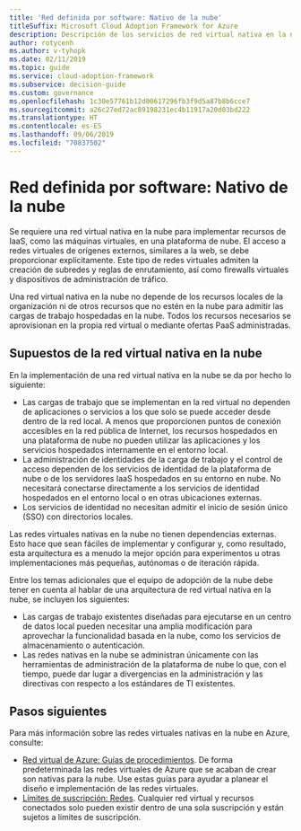 ```yaml
---
title: 'Red definida por software: Nativo de la nube'
titleSuffix: Microsoft Cloud Adoption Framework for Azure
description: Descripción de los servicios de red virtual nativa en la nube.
author: rotycenh
ms.author: v-tyhopk
ms.date: 02/11/2019
ms.topic: guide
ms.service: cloud-adoption-framework
ms.subservice: decision-guide
ms.custom: governance
ms.openlocfilehash: 1c30e57761b12d00617296fb3f9d5a87b8b6cce7
ms.sourcegitcommit: a26c27ed72ac89198231ec4b11917a20d03bd222
ms.translationtype: HT
ms.contentlocale: es-ES
ms.lasthandoff: 09/06/2019
ms.locfileid: "70837502"
---
```

# <a name="software-defined-networking-cloud-native"></a>Red definida por software: Nativo de la nube

Se requiere una red virtual nativa en la nube para implementar recursos de IaaS, como las máquinas virtuales, en una plataforma de nube. El acceso a redes virtuales de orígenes externos, similares a la web, se debe proporcionar explícitamente. Este tipo de redes virtuales admiten la creación de subredes y reglas de enrutamiento, así como firewalls virtuales y dispositivos de administración de tráfico.

Una red virtual nativa en la nube no depende de los recursos locales de la organización ni de otros recursos que no estén en la nube para admitir las cargas de trabajo hospedadas en la nube. Todos los recursos necesarios se aprovisionan en la propia red virtual o mediante ofertas PaaS administradas.

## <a name="cloud-native-assumptions"></a>Supuestos de la red virtual nativa en la nube

En la implementación de una red virtual nativa en la nube se da por hecho lo siguiente:

- Las cargas de trabajo que se implementan en la red virtual no dependen de aplicaciones o servicios a los que solo se puede acceder desde dentro de la red local. A menos que proporcionen puntos de conexión accesibles en la red pública de Internet, los recursos hospedados en una plataforma de nube no pueden utilizar las aplicaciones y los servicios hospedados internamente en el entorno local.
- La administración de identidades de la carga de trabajo y el control de acceso dependen de los servicios de identidad de la plataforma de nube o de los servidores IaaS hospedados en su entorno en nube. No necesitará conectarse directamente a los servicios de identidad hospedados en el entorno local o en otras ubicaciones externas.
- Los servicios de identidad no necesitan admitir el inicio de sesión único (SSO) con directorios locales.

Las redes virtuales nativas en la nube no tienen dependencias externas. Esto hace que sean fáciles de implementar y configurar y, como resultado, esta arquitectura es a menudo la mejor opción para experimentos u otras implementaciones más pequeñas, autónomas o de iteración rápida.

Entre los temas adicionales que el equipo de adopción de la nube debe tener en cuenta al hablar de una arquitectura de red virtual nativa en la nube, se incluyen los siguientes:

- Las cargas de trabajo existentes diseñadas para ejecutarse en un centro de datos local pueden necesitar una amplia modificación para aprovechar la funcionalidad basada en la nube, como los servicios de almacenamiento o autenticación.
- Las redes nativas en la nube se administran únicamente con las herramientas de administración de la plataforma de nube lo que, con el tiempo, puede dar lugar a divergencias en la administración y las directivas con respecto a los estándares de TI existentes.

## <a name="next-steps"></a>Pasos siguientes

Para más información sobre las redes virtuales nativas en la nube en Azure, consulte:

- [Red virtual de Azure: Guías de procedimientos](/azure/virtual-network/virtual-network-vnet-plan-design-arm). De forma predeterminada las redes virtuales de Azure que se acaban de crear son nativas para la nube. Use estas guías para ayudar a planear el diseño e implementación de las redes virtuales.
- [Límites de suscripción: Redes](/azure/azure-subscription-service-limits?toc=%2fazure%2fvirtual-network%2ftoc.json#networking-limits). Cualquier red virtual y recursos conectados solo pueden existir dentro de una sola suscripción y están sujetos a límites de suscripción.
